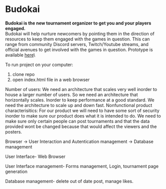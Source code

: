 # Budokai

**Budokai is the new tournament organizer to get you and your players engaged.**\
Budokai will help nurture newcomers by pointing them in the direction of resources to keep them engaged with the games in question. 
This can range from community Discord servers, Twitch/Youtube streams, and official avenues to get involved with the games in question.
Prototype is available [here](https://csci-40500-77100-spring-2021.github.io/project-16/)\

To run project on your computer:
1. clone repo
2. open index.html file in a web browser


Number of users: We need an architecture that scales very well inorder to house a larger number of users. So we need an architecture 
that horizontally scales. Inorder to keep performance at a good standard. We need the architecture to scale up and down fast. 
Nonfunctional product characterisitics: For our product we will need to have some sort of security inorder to make sure our product 
does what it is intended to do. We need to make sure only certain people can post tournaments and that the data provided wont be changed 
because that would affect the viewers and the posters.

Browser -> User Interaction and Autentication management ->  Database management

User Interface- Web Browser

User Interface management- Forms management, Login, tournament page generation

Database management- delete out of date post, manage likes.

